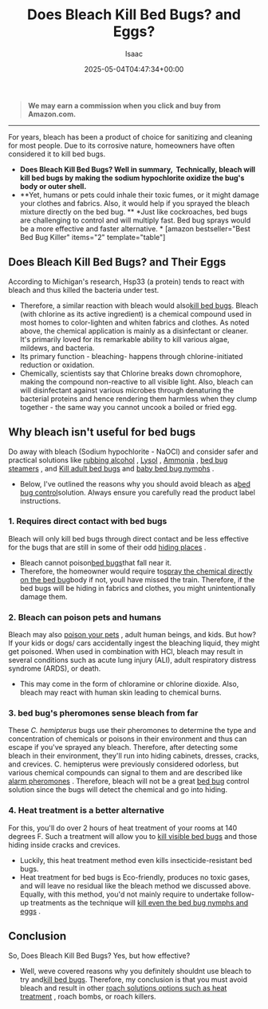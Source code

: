 ﻿---
author: Isaac
layout: post
title: Does Bleach Kill Bed Bugs? and Eggs?
date: '2025-05-04T04:47:34+00:00'
categories:
- Bed Bugs
- Guide
tags: []
slug: /does-bleach-kill-bed-bugs/
lastmod: 2025-05-07T12:21:26+03:00
---
> **We may earn a commission when you click and buy from Amazon.com.**
>

---
For years, bleach has been a product of choice for sanitizing and cleaning for most people. Due to its corrosive nature, homeowners have often considered it to kill bed bugs.
- **Does Bleach Kill Bed Bugs? Well in summary,  Technically, bleach will kill bed bugs by making the sodium hypochlorite oxidize the bug's body or outer shell.**
- **Yet, humans or pets could inhale their toxic fumes, or it might damage your clothes and fabrics. Also, it would help if you sprayed the bleach mixture directly on the bed bug. **
*Just like cockroaches, bed bugs are challenging to control and will multiply fast. Bed bug sprays would be a more effective and faster alternative. *
[amazon bestseller="Best Bed Bug Killer" items="2" template="table"]
## Does Bleach Kill Bed Bugs? and Their Eggs
According to Michigan's research, Hsp33 (a protein) tends to react with bleach and thus killed the bacteria under test.
- Therefore, a similar reaction with bleach would also[kill bed bugs](https://pestpolicy.com/does-lavender-kill-bed-bugs/).
Bleach (with chlorine as its active ingredient) is a chemical compound used in most homes to color-lighten and whiten fabrics and clothes.
As noted above, the chemical application is mainly as a disinfectant or cleaner. It's primarily loved for its remarkable ability to kill various algae, mildews, and bacteria.
- Its primary function - bleaching- happens through chlorine-initiated reduction or oxidation.
- Chemically, scientists say that Chlorine breaks down chromophore, making the compound non-reactive to all visible light.
Also, bleach can will disinfectant against various microbes through denaturing the bacterial proteins and hence rendering them harmless when they clump together - the same way you cannot uncook a boiled or fried egg.
## Why bleach isn't useful for bed bugs
Do away with bleach (Sodium hypochlorite - NaOCl) and consider safer and practical solutions like
[rubbing alcohol](https://pestpolicy.com/does-rubbing-alcohol-kill-bed-bugs/)
,
[Lysol](https://pestpolicy.com/does-lysol-kill-bed-bugs/)
,
[Ammonia](https://pestpolicy.com/does-ammonia-kill-bed-bugs/)
,
[bed bug steamers](https://pestpolicy.com/best-bed-bug-steamer/)
, and
[Kill adult bed bugs](https://pestpolicy.com/how-to-get-rid-of-bed-bugs-fast/)
and
[baby bed bug nymphs](https://pestpolicy.com/baby-bed-bugs/)
.
- Below, I've outlined the reasons why you should avoid bleach as a[bed bug control](https://pestpolicy.com/can-bed-bugs-live-in-carpet/)solution.
Always ensure you carefully read the product label instructions.
### 1. Requires direct contact with bed bugs
Bleach will only kill bed bugs through direct contact and be less effective for the bugs that are still in some of their odd
[hiding places](https://pestpolicy.com/where-do-fleas-live/)
.
- Bleach cannot poison[bed bugs](https://pestpolicy.com/what-does-bed-bug-poop-look-like/)that fall near it.
- Therefore, the homeowner would require to[spray the chemical directly on the bed bug](https://pestpolicy.com/proof-bed-bug-spray-review/)body  if not, youll have missed the train.
Therefore, if the bed bugs will be hiding in fabrics and clothes, you might unintentionally damage them.
### 2. Bleach can poison pets and humans
Bleach may also
[poison your pets](https://www.petmd.com/dog/emergency/poisoning-toxicity/bleach-poisoning-pets-what-you-should-know)
, adult human beings, and kids. But how? If your kids or dogs/ cars accidentally ingest the bleaching liquid, they might get poisoned.
When used in combination with HCl, bleach may result in several conditions such as acute lung injury (ALI), adult respiratory distress syndrome (ARDS), or death.
- This may come in the form of chloramine or chlorine dioxide.
Also, bleach may react with human skin leading to chemical burns.
### 3. bed bug's pheromones sense bleach from far
These
*C. hemipterus*
bugs use their pheromones to determine the type and concentration of chemicals or poisons in their environment and thus can escape if you've sprayed any bleach.
Therefore, after detecting some bleach in their environment, they'll run into hiding cabinets, dresses, cracks, and crevices.
C. hemipterus were previously considered odorless, but various chemical compounds can signal to them and are described like
[alarm pheromones](https://www.ncbi.nlm.nih.gov/pmc/articles/PMC3068171/)
.
Therefore, bleach will not be a great
[bed bug](https://pestpolicy.com/are-bed-bug-eggs-hard-or-soft/)
control solution since the bugs will detect the chemical and go into hiding.
### 4. Heat treatment is a better alternative
For this, you'll do over 2 hours of heat treatment of your rooms at 140 degrees F. Such a treatment will allow you to
[kill visible bed bugs](https://pestpolicy.com/do-ants-kill-bed-bugs/)
and those hiding inside cracks and crevices.
- Luckily, this heat treatment method even kills insecticide-resistant bed bugs.
- Heat treatment for bed bugs is Eco-friendly, produces no toxic gases, and will leave no residual like the bleach method we discussed above.
Equally, with this method, you'd not mainly require to undertake follow-up treatments as the technique will
[kill even the bed bug nymphs and eggs](https://pestpolicy.com/how-to-kill-bed-bug-eggs/)
.
## **Conclusion**
So, Does Bleach Kill Bed Bugs? Yes, but how effective?
- Well, weve covered reasons why you definitely shouldnt use bleach to try and[kill bed bugs](https://pestpolicy.com/does-dryer-kill-bed-bugs/).
Therefore, my conclusion is that you must avoid bleach and result in other
[roach solutions options such as heat treatment](https://pestpolicy.com/raid-ant-roach-killer-insecticide-spray-review/)
, roach bombs, or roach killers.